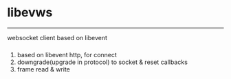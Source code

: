 # libevws
----
websocket client based on libevent

###
1. based on libevent http, for connect
2. downgrade(upgrade in protocol) to socket & reset callbacks
3. frame read & write